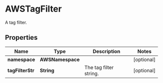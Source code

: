 

# AWSTagFilter

A tag filter.

## Properties

Name | Type | Description | Notes
------------ | ------------- | ------------- | -------------
**namespace** | **AWSNamespace** |  |  [optional]
**tagFilterStr** | **String** | The tag filter string. |  [optional]



